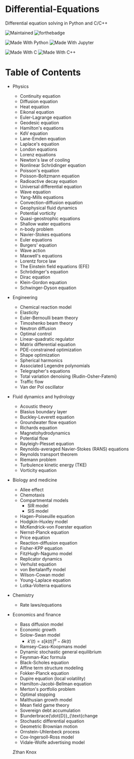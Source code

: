 # Differential-Equations
Differential equation solving in Python and C/C++

![Maintained](https://img.shields.io/badge/Maintained%3F-Slowly-1f425f.svg?style=for-the-badge&logo=appveyor)
![forthebadge](https://img.shields.io/badge/Work_in_Progress-purple.svg?style=for-the-badge&logo=appveyor)


![Made With Python](https://img.shields.io/badge/MADE_WITH-PYTHON-3776AB.svg?labelColor=ffd140&logo=python&style=for-the-badge)
![Made With Jupyter](https://img.shields.io/badge/MADE_WITH-JUPYTER-F37626.svg?labelColor=4e4e4e&logo=jupyter&style=for-the-badge)


![Made With C](https://img.shields.io/badge/MADE_WITH-C-A8B9CC.svg?logo=c&style=for-the-badge)
![Made With C++](https://img.shields.io/badge/MADE_WITH-C++-00599C.svg?labelColor=659ad2&logo=c%2b%2b&style=for-the-badge)

# Table of Contents
- Physics
    - Continuity equation
    - Diffusion equation
    - Heat equation
    - Eikonal equation
    - Euler-Lagrange equation
    - Geodesic equation
    - Hamilton's equations
    - KdV equation
    - Lane-Emden equation
    - Laplace's equation
    - London equations
    - Lorenz equations
    - Newton's law of cooling
    - Nonlinear Schrödinger equation
    - Poisson's equation
    - Poisson-Boltzmann equation
    - Radioactive decay equation
    - Universal differential equation
    - Wave equation
    - Yang-Mills equations
    - Convection-diffusion equation
    - Geophysical fluid dynamics
    - Potential vorticity
    - Quasi-geostrophic equations
    - Shallow water equations
    - n-body problem
    - Navier-Stokes equations
    - Euler equations
    - Burgers' equation
    - Wave action
    - Maxwell's equations
    - Lorentz force law
    - The Einstein field equations (EFE)
    - Schrödinger's equation
    - Dirac equation
    - Klein-Gordon equation
    - Schwinger-Dyson equation
- Engineering
    - Chemical reaction model
    - Elasticity
    - Euler-Bernoulli beam theory
    - Timoshenko beam theory
    - Neutron diffusion
    - Optimal control
    - Linear-quadratic regulator
    - Matrix differential equation
    - PDE-constrained optimization
    - Shape optimization
    - Spherical harmonics
    - Associated Legendre polynomials
    - Telegrapher's equations
    - Total variation denoising (Rudin-Osher-Fatemi)
    - Traffic flow
    - Van der Pol oscillator
- Fluid dynamics and hydrology
    - Acoustic theory
    - Blasius boundary layer
    - Buckley-Leverett equation
    - Groundwater flow equation
    - Richards equation
    - Magnetohydrodynamics
    - Potential flow
    - Rayleigh-Plesset equation
    - Reynolds-averaged Navier-Stokes (RANS) equations
    - Reynolds transport theorem
    - Riemann problem
    - Turbulence kinetic energy (TKE)
    - Vorticity equation
- Biology and medicine
    - Allee effect
    - Chemotaxis
    - Compartmental models
        - SIR model
        - SIS model
    - Hagen-Poiseuille equation
    - Hodgkin-Huxley model
    - McKendrick-von Foerster equation
    - Nernst-Planck equation
    - Price equation
    - Reaction-diffusion equation
    - Fisher-KPP equation
    - FitzHugh-Nagumo model
    - Replicator dynamics
    - Verhulst equation
    - von Bertalanffy model
    - Wilson-Cowan model
    - Young-Laplace equation
    - Lotka-Volterra equations
- Chemistry
    - Rate laws/equations
- Economics and finance
    - Bass diffusion model
    - Economic growth
    - Solow-Swan model
        - $k'(t)=s[k(t)]^{\alpha }-\delta k(t)$ 
    - Ramsey-Cass-Koopmans model
    - Dynamic stochastic general equilibrium
    - Feynman-Kac formula
    - Black-Scholes equation
    - Affine term structure modeling
    - Fokker-Planck equation
    - Dupire equation (local volatility)
    - Hamilton-Jacobi-Bellman equation
    - Merton's portfolio problem
    - Optimal stopping
    - Malthusian growth model
    - Mean field game theory
    - Sovereign debt accumulation
    - $\underbrace{\dot{D}}_{\text{change
    - Stochastic differential equation
    - Geometric Brownian motion
    - Ornstein-Uhlenbeck process
    - Cox-Ingersoll-Ross model
    - Vidale-Wolfe advertising model

    $\Sigma$than Knox